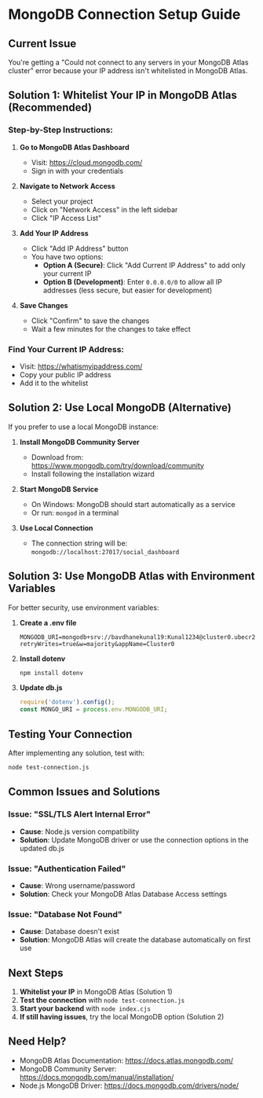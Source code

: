 # MongoDB Connection Setup Guide

## Current Issue
You're getting a "Could not connect to any servers in your MongoDB Atlas cluster" error because your IP address isn't whitelisted in MongoDB Atlas.

## Solution 1: Whitelist Your IP in MongoDB Atlas (Recommended)

### Step-by-Step Instructions:

1. **Go to MongoDB Atlas Dashboard**
   - Visit: https://cloud.mongodb.com/
   - Sign in with your credentials

2. **Navigate to Network Access**
   - Select your project
   - Click on "Network Access" in the left sidebar
   - Click "IP Access List"

3. **Add Your IP Address**
   - Click "Add IP Address" button
   - You have two options:
     - **Option A (Secure)**: Click "Add Current IP Address" to add only your current IP
     - **Option B (Development)**: Enter `0.0.0.0/0` to allow all IP addresses (less secure, but easier for development)

4. **Save Changes**
   - Click "Confirm" to save the changes
   - Wait a few minutes for the changes to take effect

### Find Your Current IP Address:
- Visit: https://whatismyipaddress.com/
- Copy your public IP address
- Add it to the whitelist

## Solution 2: Use Local MongoDB (Alternative)

If you prefer to use a local MongoDB instance:

1. **Install MongoDB Community Server**
   - Download from: https://www.mongodb.com/try/download/community
   - Install following the installation wizard

2. **Start MongoDB Service**
   - On Windows: MongoDB should start automatically as a service
   - Or run: `mongod` in a terminal

3. **Use Local Connection**
   - The connection string will be: `mongodb://localhost:27017/social_dashboard`

## Solution 3: Use MongoDB Atlas with Environment Variables

For better security, use environment variables:

1. **Create a .env file**
   ```env
   MONGODB_URI=mongodb+srv://bavdhanekunal19:Kunal1234@cluster0.ubecr2g.mongodb.net/social_dashboard?retryWrites=true&w=majority&appName=Cluster0
   ```

2. **Install dotenv**
   ```bash
   npm install dotenv
   ```

3. **Update db.js**
   ```javascript
   require('dotenv').config();
   const MONGO_URI = process.env.MONGODB_URI;
   ```

## Testing Your Connection

After implementing any solution, test with:
```bash
node test-connection.js
```

## Common Issues and Solutions

### Issue: "SSL/TLS Alert Internal Error"
- **Cause**: Node.js version compatibility
- **Solution**: Update MongoDB driver or use the connection options in the updated db.js

### Issue: "Authentication Failed"
- **Cause**: Wrong username/password
- **Solution**: Check your MongoDB Atlas Database Access settings

### Issue: "Database Not Found"
- **Cause**: Database doesn't exist
- **Solution**: MongoDB Atlas will create the database automatically on first use

## Next Steps

1. **Whitelist your IP** in MongoDB Atlas (Solution 1)
2. **Test the connection** with `node test-connection.js`
3. **Start your backend** with `node index.cjs`
4. **If still having issues**, try the local MongoDB option (Solution 2)

## Need Help?

- MongoDB Atlas Documentation: https://docs.atlas.mongodb.com/
- MongoDB Community Server: https://docs.mongodb.com/manual/installation/
- Node.js MongoDB Driver: https://docs.mongodb.com/drivers/node/ 